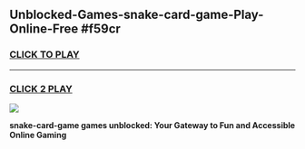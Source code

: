 
## Unblocked-Games-snake-card-game-Play-Online-Free #f59cr
<h3>
<a href="https://us.freeplayer.one?title=snake-card-game&ref=10M">CLICK TO PLAY</a></h3>
<hr>

<h3>
<a href="https://us.freeplayer.one?title=snake-card-game&ref=10M">CLICK 2 PLAY</a>
  
</h3>

<a href="https://us.freeplayer.one?title=snake-card-game&ref=10M"><img src="https://clearcache.store/games.png"></a>


**snake-card-game games unblocked: Your Gateway to Fun and Accessible Online Gaming**
